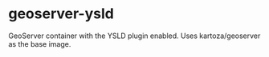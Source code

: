 # geoserver-ysld
GeoServer container with the YSLD plugin enabled. Uses kartoza/geoserver as the base image.
